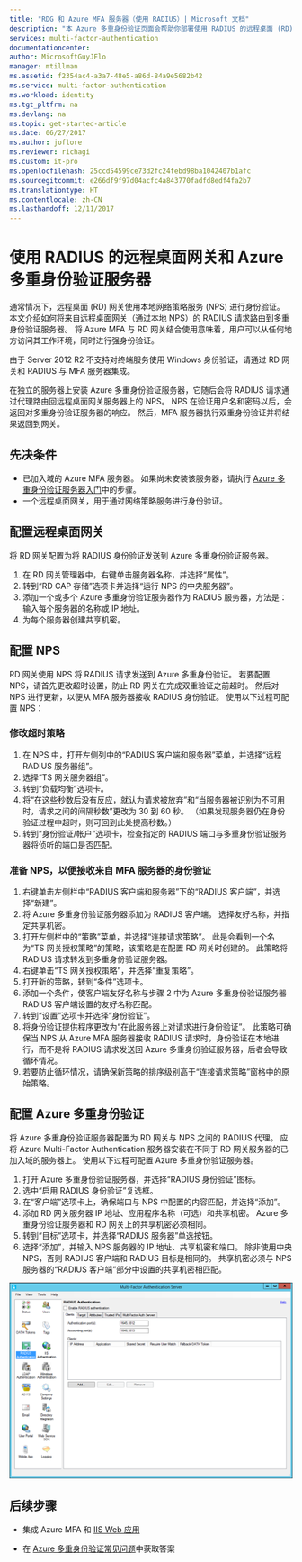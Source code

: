```yaml
---
title: "RDG 和 Azure MFA 服务器（使用 RADIUS）| Microsoft 文档"
description: "本 Azure 多重身份验证页面会帮助你部署使用 RADIUS 的远程桌面 (RD) 网关和 Azure 多重身份验证服务器。"
services: multi-factor-authentication
documentationcenter: 
author: MicrosoftGuyJFlo
manager: mtillman
ms.assetid: f2354ac4-a3a7-48e5-a86d-84a9e5682b42
ms.service: multi-factor-authentication
ms.workload: identity
ms.tgt_pltfrm: na
ms.devlang: na
ms.topic: get-started-article
ms.date: 06/27/2017
ms.author: joflore
ms.reviewer: richagi
ms.custom: it-pro
ms.openlocfilehash: 25ccd54599ce73d2fc24febd98ba1042407b1afc
ms.sourcegitcommit: e266df9f97d04acfc4a843770fadfd8edf4fa2b7
ms.translationtype: HT
ms.contentlocale: zh-CN
ms.lasthandoff: 12/11/2017
---
```

# <a name="remote-desktop-gateway-and-azure-multi-factor-authentication-server-using-radius"></a>使用 RADIUS 的远程桌面网关和 Azure 多重身份验证服务器
通常情况下，远程桌面 (RD) 网关使用本地网络策略服务 (NPS) 进行身份验证。 本文介绍如何将来自远程桌面网关（通过本地 NPS）的 RADIUS 请求路由到多重身份验证服务器。 将 Azure MFA 与 RD 网关结合使用意味着，用户可以从任何地方访问其工作环境，同时进行强身份验证。 

由于 Server 2012 R2 不支持对终端服务使用 Windows 身份验证，请通过 RD 网关和 RADIUS 与 MFA 服务器集成。 

在独立的服务器上安装 Azure 多重身份验证服务器，它随后会将 RADIUS 请求通过代理路由回远程桌面网关服务器上的 NPS。 NPS 在验证用户名和密码以后，会返回对多重身份验证服务器的响应。 然后，MFA 服务器执行双重身份验证并将结果返回到网关。

## <a name="prerequisites"></a>先决条件

- 已加入域的 Azure MFA 服务器。 如果尚未安装该服务器，请执行 [Azure 多重身份验证服务器入门](multi-factor-authentication-get-started-server.md)中的步骤。
- 一个远程桌面网关，用于通过网络策略服务进行身份验证。

## <a name="configure-the-remote-desktop-gateway"></a>配置远程桌面网关
将 RD 网关配置为将 RADIUS 身份验证发送到 Azure 多重身份验证服务器。 

1. 在 RD 网关管理器中，右键单击服务器名称，并选择“属性”。
2. 转到“RD CAP 存储”选项卡并选择“运行 NPS 的中央服务器”。 
3. 添加一个或多个 Azure 多重身份验证服务器作为 RADIUS 服务器，方法是：输入每个服务器的名称或 IP 地址。 
4. 为每个服务器创建共享机密。

## <a name="configure-nps"></a>配置 NPS
RD 网关使用 NPS 将 RADIUS 请求发送到 Azure 多重身份验证。 若要配置 NPS，请首先更改超时设置，防止 RD 网关在完成双重验证之前超时。 然后对 NPS 进行更新，以便从 MFA 服务器接收 RADIUS 身份验证。 使用以下过程可配置 NPS：

### <a name="modify-the-timeout-policy"></a>修改超时策略

1. 在 NPS 中，打开左侧列中的“RADIUS 客户端和服务器”菜单，并选择“远程 RADIUS 服务器组”。 
2. 选择“TS 网关服务器组”。 
3. 转到“负载均衡”选项卡。 
4. 将“在这些秒数后没有反应，就认为请求被放弃”和“当服务器被识别为不可用时，请求之间的间隔秒数”更改为 30 到 60 秒。 （如果发现服务器仍在身份验证过程中超时，则可回到此处提高秒数。）
5. 转到“身份验证/帐户”选项卡，检查指定的 RADIUS 端口与多重身份验证服务器将侦听的端口是否匹配。

### <a name="prepare-nps-to-receive-authentications-from-the-mfa-server"></a>准备 NPS，以便接收来自 MFA 服务器的身份验证

1. 右键单击左侧栏中“RADIUS 客户端和服务器”下的“RADIUS 客户端”，并选择“新建”。
2. 将 Azure 多重身份验证服务器添加为 RADIUS 客户端。 选择友好名称，并指定共享机密。
3. 打开左侧栏中的“策略”菜单，并选择“连接请求策略”。 此是会看到一个名为“TS 网关授权策略”的策略，该策略是在配置 RD 网关时创建的。 此策略将 RADIUS 请求转发到多重身份验证服务器。
4. 右键单击“TS 网关授权策略”，并选择“重复策略”。 
5. 打开新的策略，转到“条件”选项卡。
6. 添加一个条件，使客户端友好名称与步骤 2 中为 Azure 多重身份验证服务器 RADIUS 客户端设置的友好名称匹配。 
7. 转到“设置”选项卡并选择“身份验证”。
8. 将身份验证提供程序更改为“在此服务器上对请求进行身份验证”。 此策略可确保当 NPS 从 Azure MFA 服务器接收 RADIUS 请求时，身份验证在本地进行，而不是将 RADIUS 请求发送回 Azure 多重身份验证服务器，后者会导致循环情况。 
9. 若要防止循环情况，请确保新策略的排序级别高于“连接请求策略”窗格中的原始策略。

## <a name="configure-azure-multi-factor-authentication"></a>配置 Azure 多重身份验证

将 Azure 多重身份验证服务器配置为 RD 网关与 NPS 之间的 RADIUS 代理。  应将 Azure Multi-Factor Authentication 服务器安装在不同于 RD 网关服务器的已加入域的服务器上。 使用以下过程可配置 Azure 多重身份验证服务器。

1. 打开 Azure 多重身份验证服务器，并选择“RADIUS 身份验证”图标。 
2. 选中“启用 RADIUS 身份验证”复选框。
3. 在“客户端”选项卡上，确保端口与 NPS 中配置的内容匹配，并选择“添加”。
4. 添加 RD 网关服务器 IP 地址、应用程序名称（可选）和共享机密。 Azure 多重身份验证服务器和 RD 网关上的共享机密必须相同。
3. 转到“目标”选项卡，并选择“RADIUS 服务器”单选按钮。
4. 选择“添加”，并输入 NPS 服务器的 IP 地址、共享机密和端口。 除非使用中央 NPS，否则 RADIUS 客户端和 RADIUS 目标是相同的。 共享机密必须与 NPS 服务器的“RADIUS 客户端”部分中设置的共享机密相匹配。

![Radius 身份验证](./media/multi-factor-authentication-get-started-server-rdg/radius.png)

## <a name="next-steps"></a>后续步骤

- 集成 Azure MFA 和 [IIS Web 应用](multi-factor-authentication-get-started-server-iis.md)

- 在 [Azure 多重身份验证常见问题](multi-factor-authentication-faq.md)中获取答案
